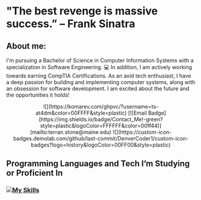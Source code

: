 # "The best revenge is massive success.” – Frank Sinatra


## About me:
I'm pursuing a Bachelor of Science in Computer Information Systems with a specialization in Software Engineering. :computer: In addition, I am actively working towards earning CompTIA Certifications. As an avid tech enthusiast, I have a deep passion for building and implementing computer systems, along with an obsession for software development. I am excited about the future and the opportunities it holds! 


<p align="center">
![](https://komarev.com/ghpvc/?username=ts-at4dm&color=00FFFF&style=plastic) 
[![Email Badge](https://img.shields.io/badge/Contact_Me!-green?style=plastic&logoColor=FFFFFF&color=00ff44)](mailto:terran.stone@maine.edu) 
![](https://custom-icon-badges.demolab.com/github/last-commit/DenverCoder1/custom-icon-badges?logo=history&logoColor=00FF00&style=plastic)</p>




## Programming Languages and Tech I’m Studying or Proficient In

### [![My Skills](https://skillicons.dev/icons?i=html,css,py,go,cs,js,mysql,vscode,neovim,linux,ubuntu,windows,apple,bootstrap,discord&perline=10)](https://skillicons.dev)
